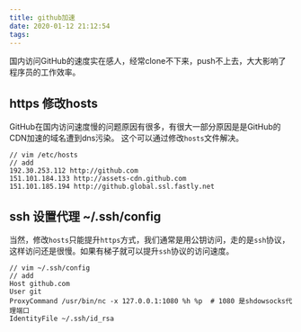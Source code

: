 ```yaml
---
title: github加速
date: 2020-01-12 21:12:54
tags:
---
```


国内访问GitHub的速度实在感人，经常clone不下来，push不上去，大大影响了程序员的工作效率。


## https 修改hosts


GitHub在国内访问速度慢的问题原因有很多，有很大一部分原因是是GitHub的CDN加速的域名遭到dns污染。
这个可以通过修改`hosts`文件解决。

```
// vim /etc/hosts  
// add 
192.30.253.112 http://github.com
151.101.184.133 http://assets-cdn.github.com
151.101.185.194 http://github.global.ssl.fastly.net
```

## ssh 设置代理 ~/.ssh/config
当然，修改`hosts`只能提升`https`方式，我们通常是用公钥访问，走的是`ssh`协议，这样访问还是很慢。如果有梯子就可以提升`ssh`协议的访问速度。


```shell
// vim ~/.ssh/config
// add
Host github.com
User git
ProxyCommand /usr/bin/nc -x 127.0.0.1:1080 %h %p  # 1080 是shdowsocks代理端口
IdentityFile ~/.ssh/id_rsa
```